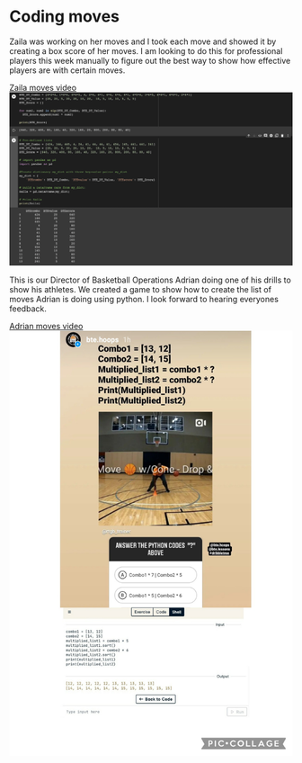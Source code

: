 # Coding moves

Zaila was working on her moves and I took each move and showed it by creating a box score of her moves.  I am looking to do this for professional players this week manually to figure out the best way to show how effective players are with certain moves.

[Zaila moves video](https://www.instagram.com/tv/CPkBtfpA9f3/?utm_medium=copy_link)
![Zaila moves code](https://github.com/rashadwest/rashadwest.github.io/blob/master/_posts/Coding_Moves.png?raw=true)

This is our Director of Basketball Operations Adrian doing one of his drills to show his athletes.  We created a game to show how to create the list of moves Adrian is doing using python.  I look forward to hearing everyones feedback. 

[Adrian moves video](https://www.instagram.com/rtgb_trainer/p/CKUQoQzBnWb/?utm_medium=copy_link)
![Adrian moves game code](https://github.com/rashadwest/rashadwest.github.io/blob/master/_posts/RTGB_Code.jpeg?raw=true)
